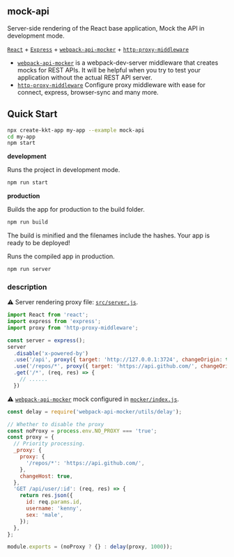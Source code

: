mock-api
---

Server-side rendering of the React base application, Mock the API in development mode.

[`React`](https://github.com/facebook/react) + [`Express`](https://expressjs.com/) + [`webpack-api-mocker`](https://github.com/jaywcjlove/webpack-api-mocker) + [`http-proxy-middleware`](https://www.npmjs.com/package/http-proxy-middleware)

- [`webpack-api-mocker`](https://github.com/jaywcjlove/webpack-api-mocker) is a webpack-dev-server middleware that creates mocks for REST APIs. It will be helpful when you try to test your application without the actual REST API server.
- [`http-proxy-middleware`](https://www.npmjs.com/package/http-proxy-middleware) Configure proxy middleware with ease for connect, express, browser-sync and many more.

## Quick Start

```bash
npx create-kkt-app my-app --example mock-api
cd my-app
npm start
```

**development**

Runs the project in development mode.  

```bash
npm run start
```

**production**

Builds the app for production to the build folder.

```bash
npm run build
```

The build is minified and the filenames include the hashes.
Your app is ready to be deployed!

Runs the compiled app in production.

```bash
npm run server
```

### description

⚠️ Server rendering proxy file: [`src/server.js`](src/server.js).  

```js
import React from 'react';
import express from 'express';
import proxy from 'http-proxy-middleware';

const server = express();
server
  .disable('x-powered-by')
  .use('/api', proxy({ target: 'http://127.0.0.1:3724', changeOrigin: true }))
  .use('/repos/*', proxy({ target: 'https://api.github.com/', changeOrigin: true }))
  .get('/*', (req, res) => {
    // ......
  })
```

⚠️ [`webpack-api-mocker`](https://github.com/jaywcjlove/webpack-api-mocker) mock configured in [`mocker/index.js`](mocker/index.js).

```js
const delay = require('webpack-api-mocker/utils/delay');

// Whether to disable the proxy
const noProxy = process.env.NO_PROXY === 'true';
const proxy = {
  // Priority processing.
  _proxy: {
    proxy: {
      '/repos/*': 'https://api.github.com/',
    },
    changeHost: true,
  },
  'GET /api/user/:id': (req, res) => {
    return res.json({
      id: req.params.id,
      username: 'kenny',
      sex: 'male',
    });
  },
};

module.exports = (noProxy ? {} : delay(proxy, 1000));
```
